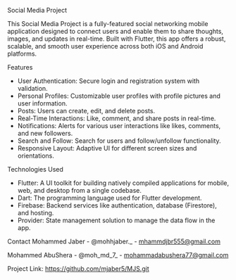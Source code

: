 Social Media Project

This Social Media Project is a fully-featured social networking mobile application designed to connect users and enable them to share thoughts, images, and updates in real-time. Built with Flutter, this app offers a robust, scalable, and smooth user experience across both iOS and Android platforms.

Features
- User Authentication: Secure login and registration system with validation.
- Personal Profiles: Customizable user profiles with profile pictures and user information.
- Posts: Users can create, edit, and delete posts.
- Real-Time Interactions: Like, comment, and share posts in real-time.
- Notifications: Alerts for various user interactions like likes, comments, and new followers.
- Search and Follow: Search for users and follow/unfollow functionality.
- Responsive Layout: Adaptive UI for different screen sizes and orientations.
  
Technologies Used

- Flutter: A UI toolkit for building natively compiled applications for mobile, web, and desktop from a single codebase.
- Dart: The programming language used for Flutter development.
- Firebase: Backend services like authentication, database (Firestore), and hosting.
- Provider: State management solution to manage the data flow in the app.

Contact
Mohammed Jaber - @mohhjaber._ - mhammdjbr555@gmail.com

Mohammed AbuShera - @moh_md_7_ - mohammadabushera77@gmail.com

Project Link: https://github.com/mjaber5/MJS.git
